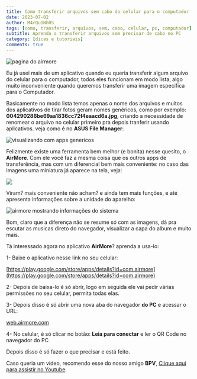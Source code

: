 ```yaml
---
title: Como transferir arquivos sem cabo do celular para o computador
date: 2023-07-02
author: M4rQu1Nh0S
tags: [como, transferir, arquivos, sem, cabo, celular, pc, computador]
subtitle: Aprenda a transferir arquivos sem precisar de cabo no PC
category: [dicas e tutoriais]
comments: true
---
```


![pagina do airmore](https://cdn-images-1.medium.com/max/800/1*aDzuieGxnMblBUv_Qgy8NA.png)

Eu já usei mais de um aplicativo quando eu queria transferir algum arquivo do celular para o computador, todos eles funcionam em modo lista, algo muito inconveniente quando queremos transferir uma imagem especifica para o Computador.

Basicamente no modo lista temos apenas o nome dos arquivos e muitos dos aplicativos de tirar fotos geram nomes genéricos, como por exemplo: **004290286be69aa1836cc72f4eaacd6a.jpg**, criando a necessidade de renomear o arquivo no celular primeiro pra depois tranferir usando aplicativos. veja como é no **ASUS File Manager**:

![visualizando com apps genericos](https://cdn-images-1.medium.com/max/800/1*8fpYraZfLXbexGz2kTrH9A.png)

Felizmente existe uma ferramenta bem melhor (e bonita) nesse quesito, o **AirMore**. Com ele você faz a mesma coisa que os outros apps de transferência, mas com um diferencial bem mais conveniente: no caso das imagens uma miniatura já aparece na tela, veja:

![](https://cdn-images-1.medium.com/max/800/1*ZSFcnsYiM_rZttjmgrSq7g.png)

Viram? mais conveniente não acham? e ainda tem mais funções, e até apresenta informações sobre a unidade do aparelho:

![airmore mostrando informações do sistema](https://cdn-images-1.medium.com/max/800/1*hNP-y1nSP8vtYoYI6rs98w.png)

Bom, claro que a diferença não se resume só com as imagens, dá pra escutar as musicas direto do navegador, visualizar a capa do album e muito mais.

Tá interessado agora no aplicativo **AirMore**? aprenda a usa-lo:

1- Baixe o aplicativo nesse link no seu celular:

[https://play.google.com/store/apps/details?id=com.airmore](https://play.google.com/store/apps/details?id=com.airmore)

2- Depois de baixa-lo é só abrir, logo em seguida ele vai pedir várias permissões no seu celular, permita todas elas.

3- Depois disso é só abrir uma nova aba do navegador **do PC** e acessar o URL:

[web.airmore.com](https://web.airmore.com/)

4- No celular, é só clicar no botão: **Leia para conectar** e ler o QR Code no navegador do PC

Depois disso é só fazer o que precisar e está feito.

Caso queria um vídeo, recomendo esse do nosso amigo **BPV**, [Clique aqui para assistir no Youtube](https://www.youtube.com/watch?v=RBkEVG_tLIE).
